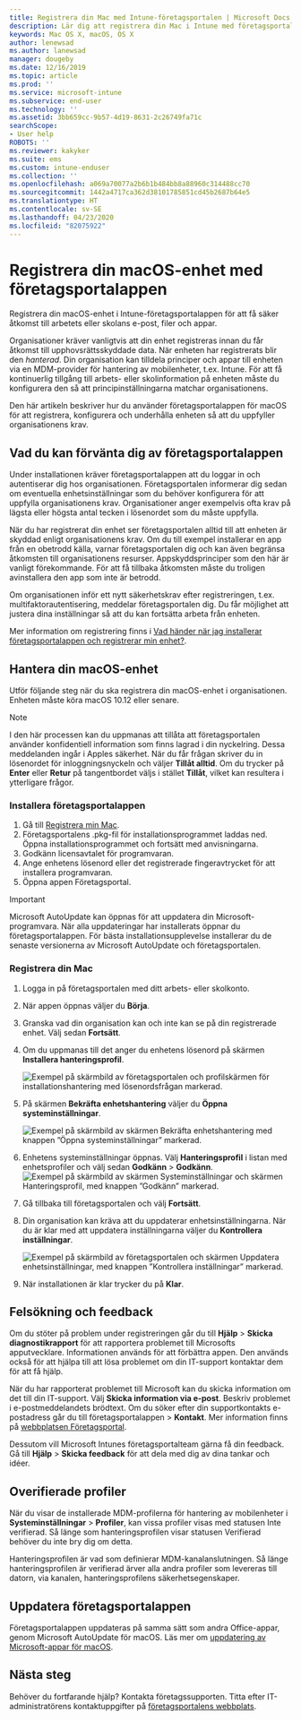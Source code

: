 ```yaml
---
title: Registrera din Mac med Intune-företagsportalen | Microsoft Docs
description: Lär dig att registrera din Mac i Intune med företagsportalappen.
keywords: Mac OS X, macOS, OS X
author: lenewsad
ms.author: lanewsad
manager: dougeby
ms.date: 12/16/2019
ms.topic: article
ms.prod: ''
ms.service: microsoft-intune
ms.subservice: end-user
ms.technology: ''
ms.assetid: 3bb659cc-9b57-4d19-8631-2c26749fa71c
searchScope:
- User help
ROBOTS: ''
ms.reviewer: kakyker
ms.suite: ems
ms.custom: intune-enduser
ms.collection: ''
ms.openlocfilehash: a069a70077a2b6b1b484bb8a88960c314488cc70
ms.sourcegitcommit: 1442a4717ca362d38101785851cd45b2687b64e5
ms.translationtype: HT
ms.contentlocale: sv-SE
ms.lasthandoff: 04/23/2020
ms.locfileid: "82075922"
---
```

# <a name="enroll-your-macos-device-using-the-company-portal-app"></a>Registrera din macOS-enhet med företagsportalappen  

Registrera din macOS-enhet i Intune-företagsportalappen för att få säker åtkomst till arbetets eller skolans e-post, filer och appar.

Organisationer kräver vanligtvis att din enhet registreras innan du får åtkomst till upphovsrättsskyddade data. När enheten har registrerats blir den *hanterad*. Din organisation kan tilldela principer och appar till enheten via en MDM-provider för hantering av mobilenheter, t.ex. Intune. För att få kontinuerlig tillgång till arbets- eller skolinformation på enheten måste du konfigurera den så att principinställningarna matchar organisationens.  

Den här artikeln beskriver hur du använder företagsportalappen för macOS för att registrera, konfigurera och underhålla enheten så att du uppfyller organisationens krav.  


## <a name="what-to-expect-from-the-company-portal-app"></a>Vad du kan förvänta dig av företagsportalappen

Under installationen kräver företagsportalappen att du loggar in och autentiserar dig hos organisationen. Företagsportalen informerar dig sedan om eventuella enhetsinställningar som du behöver konfigurera för att uppfylla organisationens krav. Organisationer anger exempelvis ofta krav på lägsta eller högsta antal tecken i lösenordet som du måste uppfylla.    

När du har registrerat din enhet ser företagsportalen alltid till att enheten är skyddad enligt organisationens krav. Om du till exempel installerar en app från en obetrodd källa, varnar företagsportalen dig och kan även begränsa åtkomsten till organisationens resurser. Appskyddsprinciper som den här är vanligt förekommande. För att få tillbaka åtkomsten måste du troligen avinstallera den app som inte är betrodd. 

Om organisationen inför ett nytt säkerhetskrav efter registreringen, t.ex. multifaktorautentisering, meddelar företagsportalen dig. Du får möjlighet att justera dina inställningar så att du kan fortsätta arbeta från enheten.  

Mer information om registrering finns i [Vad händer när jag installerar företagsportalappen och registrerar min enhet?](what-happens-if-you-install-the-Company-Portal-app-and-enroll-your-device-in-intune-macos.md).  

## <a name="get-your-macos-device-managed"></a>Hantera din macOS-enhet  
Utför följande steg när du ska registrera din macOS-enhet i organisationen. Enheten måste köra macOS 10.12 eller senare.   

> [!NOTE]
> I den här processen kan du uppmanas att tillåta att företagsportalen använder konfidentiell information som finns lagrad i din nyckelring. Dessa meddelanden ingår i Apples säkerhet. När du får frågan skriver du in lösenordet för inloggningsnyckeln och väljer **Tillåt alltid**. Om du trycker på **Enter** eller **Retur** på tangentbordet väljs i stället **Tillåt**, vilket kan resultera i ytterligare frågor.  

### <a name="install-company-portal-app"></a>Installera företagsportalappen  
1. Gå till [Registrera min Mac](https://go.microsoft.com/fwlink/?linkid=853070).  
2. Företagsportalens .pkg-fil för installationsprogrammet laddas ned. Öppna installationsprogrammet och fortsätt med anvisningarna. 
3. Godkänn licensavtalet för programvaran. 
4. Ange enhetens lösenord eller det registrerade fingeravtrycket för att installera programvaran.  
5. Öppna appen Företagsportal. 

> [!IMPORTANT]
> Microsoft AutoUpdate kan öppnas för att uppdatera din Microsoft-programvara. När alla uppdateringar har installerats öppnar du företagsportalappen. För bästa installationsupplevelse installerar du de senaste versionerna av Microsoft AutoUpdate och företagsportalen.  


### <a name="enroll-your-mac"></a>Registrera din Mac  


1. Logga in på företagsportalen med ditt arbets- eller skolkonto.  
2. När appen öppnas väljer du **Börja**.  
3. Granska vad din organisation kan och inte kan se på din registrerade enhet. Välj sedan **Fortsätt**.
4.  Om du uppmanas till det anger du enhetens lösenord på skärmen **Installera hanteringsprofil**.

    ![Exempel på skärmbild av företagsportalen och profilskärmen för installationshantering med lösenordsfrågan markerad.](./media/install-management-profile-macos-1912.PNG)   
5. På skärmen **Bekräfta enhetshantering** väljer du **Öppna systeminställningar**.  

    ![Exempel på skärmbild av skärmen Bekräfta enhetshantering med knappen ”Öppna systeminställningar” markerad.](./media/confirm-device-management-macos-1912.PNG)  
6. Enhetens systeminställningar öppnas. Välj **Hanteringsprofil** i listan med enhetsprofiler och välj sedan **Godkänn** > **Godkänn**.  
    ![Exempel på skärmbild av skärmen Systeminställningar och skärmen Hanteringsprofil, med knappen ”Godkänn” markerad.](./media/management-profile-approve-macos-1912.PNG)   
1. Gå tillbaka till företagsportalen och välj **Fortsätt**.    
2. Din organisation kan kräva att du uppdaterar enhetsinställningarna. När du är klar med att uppdatera inställningarna väljer du **Kontrollera inställningar**.  

    ![Exempel på skärmbild av företagsportalen och skärmen Uppdatera enhetsinställningar, med knappen ”Kontrollera inställningar” markerad.](./media/update-settings-mac-1911.PNG)  
9. När installationen är klar trycker du på **Klar**.  


 ## <a name="troubleshooting-and-feedback"></a>Felsökning och feedback   

Om du stöter på problem under registreringen går du till **Hjälp** > **Skicka diagnostikrapport** för att rapportera problemet till Microsofts apputvecklare. Informationen används för att förbättra appen. Den används också för att hjälpa till att lösa problemet om din IT-support kontaktar dem för att få hjälp.  

När du har rapporterat problemet till Microsoft kan du skicka information om det till din IT-support. Välj **Skicka information via e-post**. Beskriv problemet i e-postmeddelandets brödtext. Om du söker efter din supportkontakts e-postadress går du till företagsportalappen > **Kontakt**. Mer information finns på [webbplatsen Företagsportal](https://go.microsoft.com/fwlink/?linkid=2010980).  
 

Dessutom vill Microsoft Intunes företagsportalteam gärna få din feedback. Gå till **Hjälp** > **Skicka feedback** för att dela med dig av dina tankar och idéer.  

## <a name="unverified-profiles"></a>Overifierade profiler  
När du visar de installerade MDM-profilerna för hantering av mobilenheter i **Systeminställningar** > **Profiler**, kan vissa profiler visas med statusen Inte verifierad. Så länge som hanteringsprofilen visar statusen Verifierad behöver du inte bry dig om detta.  

Hanteringsprofilen är vad som definierar MDM-kanalanslutningen. Så länge hanteringsprofilen är verifierad ärver alla andra profiler som levereras till datorn, via kanalen, hanteringsprofilens säkerhetsegenskaper.  

## <a name="updating-the-company-portal-app"></a>Uppdatera företagsportalappen

Företagsportalappen uppdateras på samma sätt som andra Office-appar, genom Microsoft AutoUpdate för macOS. Läs mer om [uppdatering av Microsoft-appar för macOS](https://support.office.com/article/Check-for-Office-for-Mac-updates-automatically-bfd1e497-c24d-4754-92ab-910a4074d7c1).  

## <a name="next-steps"></a>Nästa steg  
Behöver du fortfarande hjälp? Kontakta företagssupporten. Titta efter IT-administratörens kontaktuppgifter på [företagsportalens webbplats](https://go.microsoft.com/fwlink/?linkid=2010980).  


